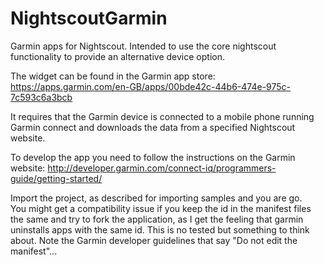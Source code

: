 # NightscoutGarmin
Garmin apps for Nightscout.  Intended to use the core nightscout functionality to provide an alternative device option.

The widget can be found in the Garmin app store: https://apps.garmin.com/en-GB/apps/00bde42c-44b6-474e-975c-7c593c6a3bcb

It requires that the Garmin device is connected to a mobile phone running Garmin connect and downloads the data from a specified Nightscout website.

To develop the app you need to follow the instructions on the Garmin website:
http://developer.garmin.com/connect-iq/programmers-guide/getting-started/

Import the project, as described for importing samples and you are go.  
You might get a compatibility issue if you keep the id in the manifest files the same and try to fork the application, 
as I get the feeling that garmin uninstalls apps with the same id.  This is no tested but something to think about.  Note the Garmin developer guidelines that say "Do not edit the manifest"...
